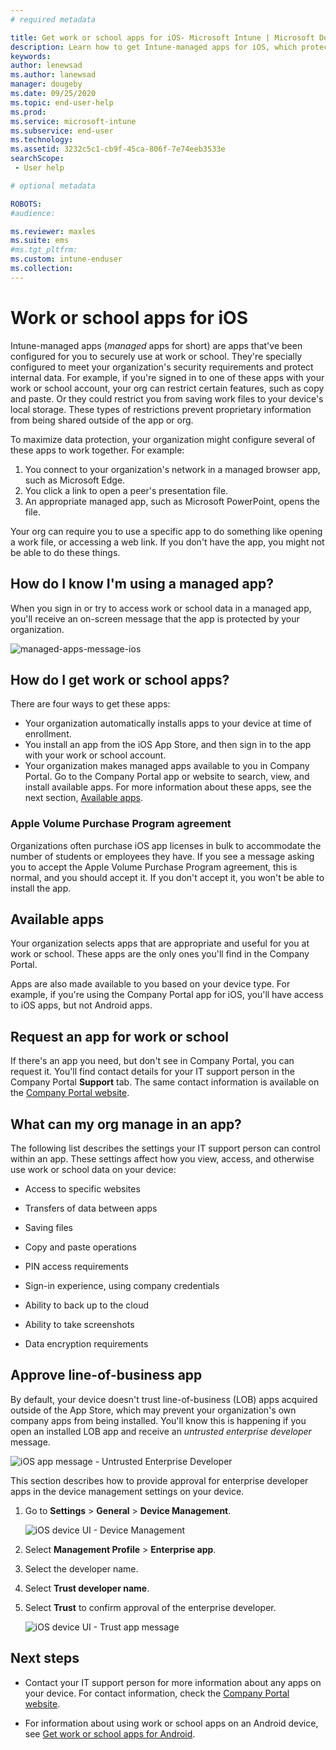 ```yaml
---
# required metadata

title: Get work or school apps for iOS- Microsoft Intune | Microsoft Docs
description: Learn how to get Intune-managed apps for iOS, which protect your data while also helping you stay productive at school or work.  
keywords:
author: lenewsad
ms.author: lanewsad
manager: dougeby
ms.date: 09/25/2020
ms.topic: end-user-help
ms.prod:
ms.service: microsoft-intune
ms.subservice: end-user
ms.technology:
ms.assetid: 3232c5c1-cb9f-45ca-806f-7e74eeb3533e
searchScope:
 - User help

# optional metadata

ROBOTS:  
#audience:

ms.reviewer: maxles
ms.suite: ems
#ms.tgt_pltfrm:
ms.custom: intune-enduser
ms.collection: 
---
```


# Work or school apps for iOS
Intune-managed apps (*managed* apps for short) are apps that've been configured for you to securely use at work or school. They're specially configured to meet your organization's security requirements and protect internal data. For example, if you're signed in to one of these apps with your work or school account, your org can restrict certain features, such as copy and paste. Or they could restrict you from saving work files to your device's local storage. These types of restrictions prevent proprietary information from being shared outside of the app or org. 

To maximize data protection, your organization might configure several of these apps to work together. For example:  
1. You connect to your organization's network in a managed browser app, such as Microsoft Edge.  
2. You click a link to open a peer's presentation file.  
3. An appropriate managed app, such as Microsoft PowerPoint, opens the file.  

Your org can require you to use a specific app to do something like opening a work file, or accessing a web link. If you don't have the app, you might not be able to do these things. 

## How do I know I'm using a managed app?  
When you sign in or try to access work or school data in a managed app, you'll receive an on-screen message that the app is protected by your organization.   

![managed-apps-message-ios](./media/managed-apps-message.png)  

## How do I get work or school apps?  

There are four ways to get these apps:   
* Your organization automatically installs apps to your device at time of enrollment.  
* You install an app from the iOS App Store, and then sign in to the app with your work or school account.    
* Your organization makes managed apps available to you in Company Portal. Go to the Company Portal app or website to search, view, and install available apps. For more information about these apps, see the next section, [Available apps](#available-apps).  

### Apple Volume Purchase Program agreement  
Organizations often purchase iOS app licenses in bulk to accommodate the number of students or employees they have. If you see a message asking you to accept the Apple Volume Purchase Program agreement, this is normal, and you should accept it. If you don't accept it, you won't be able to install the app.  

## Available apps   
 Your organization selects apps that are appropriate and useful for you at work or school. These apps are the only ones you'll find in the Company Portal.   

 Apps are also made available to you based on your device type. For example, if you're using the Company Portal app for iOS, you'll have access to iOS apps, but not Android apps.   

## Request an app for work or school   
 If there's an app you need, but don't see in Company Portal, you can request it. You'll find contact details for your IT support person in the Company Portal **Support** tab. The same contact information is available on the [Company Portal website](https://go.microsoft.com/fwlink/?linkid=2010980).   
 

## What can my org manage in an app?  
The following list describes the settings your IT support person can control within an app. These settings affect how you view, access, and otherwise use work or school data on your device:  

- Access to specific websites

- Transfers of data between apps

- Saving files

- Copy and paste operations

- PIN access requirements

- Sign-in experience, using company credentials  

- Ability to back up to the cloud

- Ability to take screenshots

- Data encryption requirements  

## Approve line-of-business app   
 By default, your device doesn't trust line-of-business (LOB) apps acquired outside of the App Store, which may prevent your organization's own company apps from being installed. You'll know this is happening if you open an installed LOB app and receive an *untrusted enterprise developer* message. 

![iOS app message - Untrusted Enterprise Developer](../fundamentals/media/end-user-company-portal-messages/end-user-company-portal-messages-01.png)  

This section describes how to provide approval for enterprise developer apps in the device management settings on your device. 

1. Go to **Settings** > **General** > **Device Management**.  

   ![iOS device UI - Device Management](../fundamentals/media/end-user-company-portal-messages/end-user-company-portal-messages-02.png)

3. Select **Management Profile** > **Enterprise app**.
4. Select the developer name.
5. Select **Trust developer name**.  
6. Select **Trust** to confirm approval of the enterprise developer.  

   ![iOS device UI - Trust app message](../fundamentals/media/end-user-company-portal-messages/end-user-company-portal-messages-03.png)  

## Next steps  

* Contact your IT support person for more information about any apps on your device. For contact information, check the [Company Portal website](https://go.microsoft.com/fwlink/?linkid=2010980).  

* For information about using work or school apps on an Android device, see [Get work or school apps for Android](use-managed-apps-on-your-device-android.md).  
